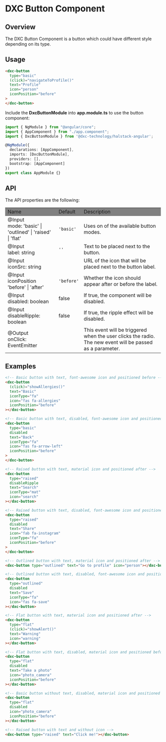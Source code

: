 # DXC Button Component

## Overview

The DXC Button Component is a button which could have different style depending on its type.

## Usage

```html
<dxc-button
  type="basic"
  (click)="navigateToProfile()"
  text="Profile"
  icon="person"
  iconPosition="before"
>
</dxc-button>
```

Include the **DxcButtonModule** into **app.module.ts** to use the button component:

```ts
import { NgModule } from "@angular/core";
import { AppComponent } from "./app.component";
import { DxcButtonModule } from '@dxc-technology/halstack-angular';

@NgModule({
  declarations: [AppComponent],
  imports: [DxcButtonModule],
  providers: [],
  bootstrap: [AppComponent]
})
export class AppModule {}
```

## API

The API properties are the following:

<table>
    <tr style="background-color: grey">
        <td>Name</td>
        <td>Default</td>
        <td>Description</td>
    </tr>
    <tr>
        <td>@Input<br>mode: 'basic' | 'outlined' | 'raised' | 'flat'</td>
        <td><code>'basic'</code></td>
        <td>Uses on of the available button modes.</td>
    </tr>
    <tr>
        <td>@Input<br>label: string</td>
        <td><code>''</code></td>
        <td>Text to be placed next to the button.</td>
    </tr>
    <tr>
        <td>@Input<br>iconSrc: string</td>
        <td></td>
        <td>URL of the icon that will be placed next to the button label.</td>
    </tr>
    <tr>
        <td>@Input<br>iconPosition 'before' | 'after'</td>
        <td><code>'before'</code></td>
        <td>Whether the icon should appear after or before the label.</td>
    </tr>
    <tr>
        <td>@Input<br>disabled: boolean</td>
        <td>false</td>
        <td>If true, the component will be disabled.</td>
    </tr>
    <tr>
        <td>@Input<br>disableRipple: boolean</td>
        <td>false</td>
        <td>If true, the ripple effect will be disabled.</td>
    </tr>
      <tr>
        <td>@Output<br>onClick: EventEmitter</td>
        <td></td>
        <td>This event will be triggered when the user clicks the radio. The new event will be passed as a parameter.</td>
    </tr>
</table>

## Examples

```html
<!-- Basic button with text, font-awesome icon and positioned before -->
<dxc-button
  (click)="showAllergies()"
  text="Basic"
  iconType="fa"
  icon="fas fa-allergies"
  iconPosition="before"
></dxc-button>

<!-- Basic button with text, disabled, font-awesome icon and positioned before -->
<dxc-button
  type="basic"
  disabled
  text="Back"
  iconType="fa"
  icon="fas fa-arrow-left"
  iconPosition="before"
>
</dxc-button>

<!-- Raised button with text, material icon and positioned after -->
<dxc-button
  type="raised"
  disableRipple
  text="Search"
  iconType="mat"
  icon="search"
></dxc-button>

<!-- Raised button with text, disabled, font-awesome icon and positioned before -->
<dxc-button
  type="raised"
  disabled
  text="Share"
  icon="fab fa-instagram"
  iconType="fa"
  iconPosition="before"
>
</dxc-button>

<!-- Outlined button with text, material icon and positioned after -->
<dxc-button type="outlined" text="Go to profile" icon="person"></dxc-button>

<!-- Outlined button with text, disabled, font-awesome icon and positioned after -->
<dxc-button
  type="outlined"
  disabled
  text="Save"
  iconType="fa"
  icon="fas fa-save"
></dxc-button>

<!-- Flat button with text, material icon and positioned after -->
<dxc-button
  type="flat"
  (click)="showAlert()"
  text="Warning"
  icon="warning"
></dxc-button>

<!-- Flat button with text, disabled, material icon and positioned before -->
<dxc-button
  type="flat"
  disabled
  text="Take a photo"
  icon="photo_camera"
  iconPosition="before"
></dxc-button>

<!-- Basic button without text, disabled, material icon and positioned before -->
<dxc-button
  type="flat"
  disabled
  icon="photo_camera"
  iconPosition="before"
></dxc-button>

<!-- Raised button with text and without icon -->
<dxc-button type="raised" text="Click me!"></dxc-button>
```
